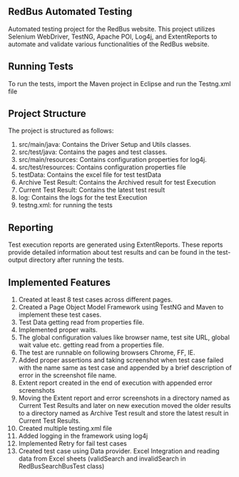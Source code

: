 
## RedBus Automated Testing

Automated testing project for the RedBus website. This project utilizes Selenium WebDriver, TestNG, Apache POI, Log4j, and ExtentReports to automate and validate various functionalities of the RedBus website.
## Running Tests

To run the tests, import the Maven project in Eclipse and run the Testng.xml file

## Project Structure

The project is structured as follows:

1. src/main/java: Contains the Driver Setup and Utils classes.
2. src/test/java: Contains the pages and test classes.
3. src/main/resources: Contains configuration properties for log4j.
4. src/test/resources: Contains configuration properties file
5. testData: Contains the excel file for test testData
6. Archive Test Result: Contains the Archived result for test Execution
7. Current Test Result: Contains the latest test result
8. log: Contains the logs for the test Execution
9. testng.xml: for running the tests


## Reporting

Test execution reports are generated using ExtentReports. These reports provide detailed information about test results and can be found in the test-output directory after running the tests.
## Implemented Features

1. Created at least 8 test cases across different pages.
2. Created a Page Object Model Framework using TestNG and Maven to implement these test cases.  
3. Test Data getting read from properties file.
4. Implemented proper waits.
5. The global configuration values like browser name, test site URL, global wait value etc. getting read from a properties file.
6. The test are runnable on following browsers Chrome, FF, IE.
7. Added proper assertions and taking screenshot when test case failed with the name same as test case and appended by a brief description of error in the screenshot file name.
8. Extent report created in the end of execution with appended error screenshots
9. Moving the Extent report and error screenshots in a directory named as Current Test Results and later on new execution moved the older results to a directory named as Archive Test result and store the latest result in Current Test Results.
10. Created multiple testing.xml file
11. Added logging in the framework using log4j
12. Implemented Retry for fail test cases
13. Created test case using Data provider. Excel Integration and reading data from Excel sheets (validSearch and invalidSearch in RedBusSearchBusTest class)